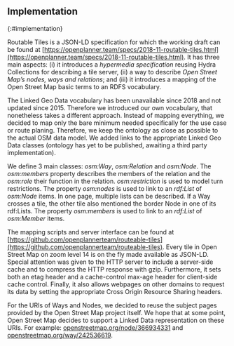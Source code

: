 ## Implementation
{:#implementation}

Routable Tiles is a JSON-LD specification for which the working draft can be found at [https://openplanner.team/specs/2018-11-routable-tiles.html](https://openplanner.team/specs/2018-11-routable-tiles.html).
It has three main aspects: (i) it introduces a *hypermedia specification* reusing Hydra Collections for describing a tile server, (ii) a way to describe *Open Street Map’s nodes, ways and relations*; and (iii) it introduces a mapping of the Open Street Map basic terms to an RDFS vocabulary.

The Linked Geo Data vocabulary has been unavailable since 2018 and not updated since 2015.
Therefore we introduced our own vocabulary, that nonetheless takes a different approach.
Instead of mapping everything, we decided to map only the bare minimum needed specifically for the use case or route planing.
Therefore, we keep the ontology as close as possible to the actual OSM data model.
We added links to the appropriate Linked Geo Data classes (ontology has yet to be published, awaiting a third party implementation).

We define 3 main classes: *osm:Way*, *osm:Relation* and *osm:Node*.
The *osm:members* property describes the members of the relation and the *osm:role* their function in the relation.
*osm:restriction* is used to model turn restrictions.
The property *osm:nodes* is used to link to an *rdf:List* of *osm:Node* items.
In one page, multiple lists can be described.
If a Way crosses a tile, the other tile also mentioned the border Node in one of its rdf:Lists.
The property *osm:members* is used to link to an *rdf:List* of *osm:Member* items.

The mapping scripts and server interface can be found at [https://github.com/openplannerteam/routeable-tiles](https://github.com/openplannerteam/routeable-tiles).
Every tile in Open Street Map on zoom level 14 is on the fly made available as JSON-LD.
Special attention was given to the HTTP server to include a server-side cache and to compress the HTTP response with gzip.
Furthermore, it sets both an etag header and a cache-control max-age header for client-side cache control.
Finally, it also allows webpages on other domains to request its data by setting the appropriate Cross Origin Resource Sharing headers.

<!--Due to [a recent change in the WhatWG fetch specification](https://github.com/whatwg/fetch/issues/862), there is also a need for supporting the OPTIONS method, that specifically allows all headers in its response.-->

For the URIs of Ways and Nodes, we decided to reuse the subject pages provided by the Open Street Map project itself.
We hope that at some point, Open Street Map decides to support a Linked Data representation on these URIs.
For example: [openstreetmap.org/node/366934331](https://www.openstreetmap.org/node/366934331) and [openstreetmap.org/way/242536619](https://www.openstreetmap.org/way/242536619).
